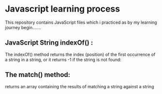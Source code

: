 # Javascript learning process 

This repository contains  JavaScript files which i practiced as by my learning journey begin.......


## JavaScript String indexOf() :
The indexOf() method returns the index (position) of the first occurrence of a string in a string, or it returns -1 if the string is not found:

## The match() method:
returns an array containing the results of matching a string against a string 

